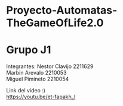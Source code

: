 # Proyecto-Automatas-TheGameOfLife2.0
# Grupo J1 

Integrantes:
Nestor Clavijo 2211629   
Marbin Arevalo 2210053   
Miguel Pimineto 2210054   

Link del video :)    
https://youtu.be/et-fapakh_I
